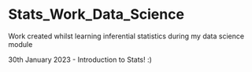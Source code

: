 # Stats_Work_Data_Science
Work created whilst learning inferential statistics during my data science module

30th January 2023 - Introduction to Stats! :) 
